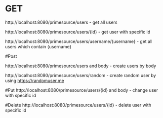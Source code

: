 # GET

http://localhost:8080/primesource/users - get all users

http://localhost:8080/primesource/users/{id}  - get user with specific id

http://localhost:8080/primesource/users/username/{username} - get all users which contain {username}

#Post

http://localhost:8080/primesource/users and body - create users by body 

http://localhost:8080/primesource/users/random - create random user by using https://randomuser.me

#Put
http://localhost:8080/primesource/users/{id} and body - change user with specific id

#Delete
http://localhost:8080/primesource/users/{id} -  delete user with specific id
